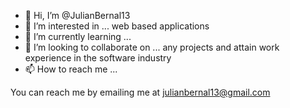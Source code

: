 - 👋 Hi, I’m @JulianBernal13
- 👀 I’m interested in ... web based applications
- 🌱 I’m currently learning ...
- 💞️ I’m looking to collaborate on ... any projects and attain work experience in the software industry
- 📫 How to reach me ...

You can reach me by emailing me at julianbernal13@gmail.com 


<!---
JulianBernal13/JulianBernal13 is a ✨ special ✨ repository because its `README.md` (this file) appears on your GitHub profile.
You can click the Preview link to take a look at your changes.
--->
